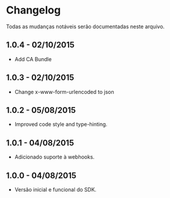 # Changelog

Todas as mudanças notáveis serão documentadas neste arquivo.

## 1.0.4 - 02/10/2015
- Add CA Bundle

## 1.0.3 - 02/10/2015
- Change x-www-form-urlencoded to json

## 1.0.2 - 05/08/2015
- Improved code style and type-hinting.

## 1.0.1 - 04/08/2015
- Adicionado suporte à webhooks.

## 1.0.0 - 04/08/2015
- Versão inicial e funcional do SDK.
